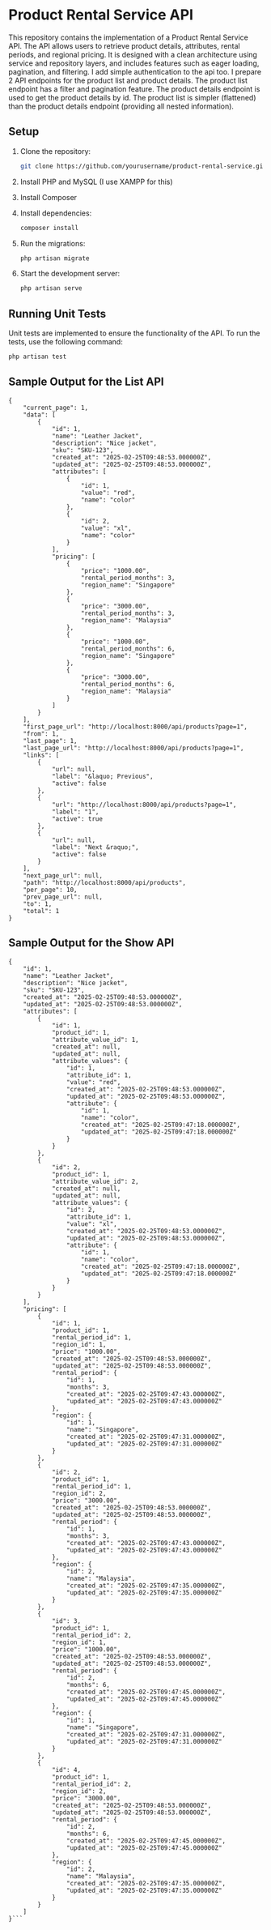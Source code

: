 # Product Rental Service API

This repository contains the implementation of a Product Rental Service API. The API allows users to retrieve product details, attributes, rental periods, and regional pricing. It is designed with a clean architecture using service and repository layers, and includes features such as eager loading, pagination, and filtering.
I add simple authentication to the api too.
I prepare 2 API endpoints for the product list and product details. The product list endpoint has a filter and pagination feature. The product details endpoint is used to get the product details by id.
The product list is simpler (flattened) than the product details endpoint (providing all nested information).

## Setup

1. Clone the repository:

    ```bash
    git clone https://github.com/yourusername/product-rental-service.git
    ```

2. Install PHP and MySQL (I use XAMPP for this)

3. Install Composer

4. Install dependencies:

    ```bash
    composer install
    ```

5. Run the migrations:

    ```bash
    php artisan migrate
    ```

6. Start the development server:
    ```bash
    php artisan serve
    ```

## Running Unit Tests

Unit tests are implemented to ensure the functionality of the API. To run the tests, use the following command:

```bash
php artisan test
```

## Sample Output for the List API

```
{
    "current_page": 1,
    "data": [
        {
            "id": 1,
            "name": "Leather Jacket",
            "description": "Nice jacket",
            "sku": "SKU-123",
            "created_at": "2025-02-25T09:48:53.000000Z",
            "updated_at": "2025-02-25T09:48:53.000000Z",
            "attributes": [
                {
                    "id": 1,
                    "value": "red",
                    "name": "color"
                },
                {
                    "id": 2,
                    "value": "xl",
                    "name": "color"
                }
            ],
            "pricing": [
                {
                    "price": "1000.00",
                    "rental_period_months": 3,
                    "region_name": "Singapore"
                },
                {
                    "price": "3000.00",
                    "rental_period_months": 3,
                    "region_name": "Malaysia"
                },
                {
                    "price": "1000.00",
                    "rental_period_months": 6,
                    "region_name": "Singapore"
                },
                {
                    "price": "3000.00",
                    "rental_period_months": 6,
                    "region_name": "Malaysia"
                }
            ]
        }
    ],
    "first_page_url": "http://localhost:8000/api/products?page=1",
    "from": 1,
    "last_page": 1,
    "last_page_url": "http://localhost:8000/api/products?page=1",
    "links": [
        {
            "url": null,
            "label": "&laquo; Previous",
            "active": false
        },
        {
            "url": "http://localhost:8000/api/products?page=1",
            "label": "1",
            "active": true
        },
        {
            "url": null,
            "label": "Next &raquo;",
            "active": false
        }
    ],
    "next_page_url": null,
    "path": "http://localhost:8000/api/products",
    "per_page": 10,
    "prev_page_url": null,
    "to": 1,
    "total": 1
}
```

## Sample Output for the Show API

````
{
    "id": 1,
    "name": "Leather Jacket",
    "description": "Nice jacket",
    "sku": "SKU-123",
    "created_at": "2025-02-25T09:48:53.000000Z",
    "updated_at": "2025-02-25T09:48:53.000000Z",
    "attributes": [
        {
            "id": 1,
            "product_id": 1,
            "attribute_value_id": 1,
            "created_at": null,
            "updated_at": null,
            "attribute_values": {
                "id": 1,
                "attribute_id": 1,
                "value": "red",
                "created_at": "2025-02-25T09:48:53.000000Z",
                "updated_at": "2025-02-25T09:48:53.000000Z",
                "attribute": {
                    "id": 1,
                    "name": "color",
                    "created_at": "2025-02-25T09:47:18.000000Z",
                    "updated_at": "2025-02-25T09:47:18.000000Z"
                }
            }
        },
        {
            "id": 2,
            "product_id": 1,
            "attribute_value_id": 2,
            "created_at": null,
            "updated_at": null,
            "attribute_values": {
                "id": 2,
                "attribute_id": 1,
                "value": "xl",
                "created_at": "2025-02-25T09:48:53.000000Z",
                "updated_at": "2025-02-25T09:48:53.000000Z",
                "attribute": {
                    "id": 1,
                    "name": "color",
                    "created_at": "2025-02-25T09:47:18.000000Z",
                    "updated_at": "2025-02-25T09:47:18.000000Z"
                }
            }
        }
    ],
    "pricing": [
        {
            "id": 1,
            "product_id": 1,
            "rental_period_id": 1,
            "region_id": 1,
            "price": "1000.00",
            "created_at": "2025-02-25T09:48:53.000000Z",
            "updated_at": "2025-02-25T09:48:53.000000Z",
            "rental_period": {
                "id": 1,
                "months": 3,
                "created_at": "2025-02-25T09:47:43.000000Z",
                "updated_at": "2025-02-25T09:47:43.000000Z"
            },
            "region": {
                "id": 1,
                "name": "Singapore",
                "created_at": "2025-02-25T09:47:31.000000Z",
                "updated_at": "2025-02-25T09:47:31.000000Z"
            }
        },
        {
            "id": 2,
            "product_id": 1,
            "rental_period_id": 1,
            "region_id": 2,
            "price": "3000.00",
            "created_at": "2025-02-25T09:48:53.000000Z",
            "updated_at": "2025-02-25T09:48:53.000000Z",
            "rental_period": {
                "id": 1,
                "months": 3,
                "created_at": "2025-02-25T09:47:43.000000Z",
                "updated_at": "2025-02-25T09:47:43.000000Z"
            },
            "region": {
                "id": 2,
                "name": "Malaysia",
                "created_at": "2025-02-25T09:47:35.000000Z",
                "updated_at": "2025-02-25T09:47:35.000000Z"
            }
        },
        {
            "id": 3,
            "product_id": 1,
            "rental_period_id": 2,
            "region_id": 1,
            "price": "1000.00",
            "created_at": "2025-02-25T09:48:53.000000Z",
            "updated_at": "2025-02-25T09:48:53.000000Z",
            "rental_period": {
                "id": 2,
                "months": 6,
                "created_at": "2025-02-25T09:47:45.000000Z",
                "updated_at": "2025-02-25T09:47:45.000000Z"
            },
            "region": {
                "id": 1,
                "name": "Singapore",
                "created_at": "2025-02-25T09:47:31.000000Z",
                "updated_at": "2025-02-25T09:47:31.000000Z"
            }
        },
        {
            "id": 4,
            "product_id": 1,
            "rental_period_id": 2,
            "region_id": 2,
            "price": "3000.00",
            "created_at": "2025-02-25T09:48:53.000000Z",
            "updated_at": "2025-02-25T09:48:53.000000Z",
            "rental_period": {
                "id": 2,
                "months": 6,
                "created_at": "2025-02-25T09:47:45.000000Z",
                "updated_at": "2025-02-25T09:47:45.000000Z"
            },
            "region": {
                "id": 2,
                "name": "Malaysia",
                "created_at": "2025-02-25T09:47:35.000000Z",
                "updated_at": "2025-02-25T09:47:35.000000Z"
            }
        }
    ]
}```
````
